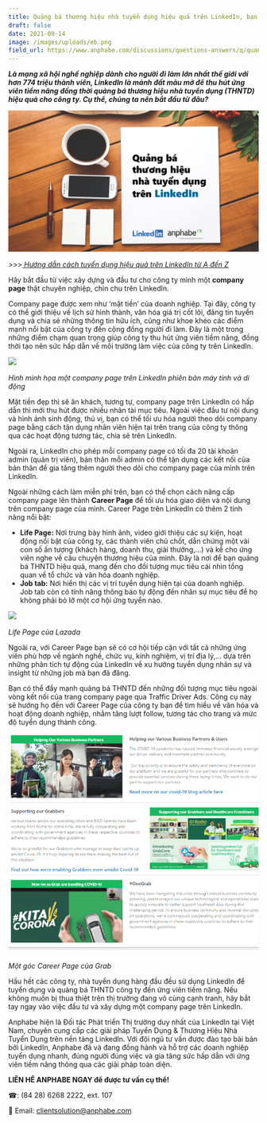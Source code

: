 ```yaml
---
title: Quảng bá thương hiệu nhà tuyển dụng hiệu quả trên LinkedIn, bạn đã biết cách?
draft: false
date: 2021-09-14
image: /images/uploads/eb.png
field_url: https://www.anphabe.com/discussions/questions-answers/q/quang-ba-thuong-hieu-nha-tuyen-dung-hieu-qua-tren-linkedin-ban-da-biet-cach/40518/answer
---
```

***Là mạng xã hội nghề nghiệp dành cho người đi làm lớn nhất thế giới với hơn 774 triệu thành viên, LinkedIn là mảnh đất màu mỡ để thu hút ứng viên tiềm năng đồng thời quảng bá thương hiệu nhà tuyển dụng (THNTD) hiệu quả cho công ty. Cụ thể, chúng ta nên bắt đầu từ đâu?***

![](/images/uploads/eb.png)

*\>>>[ Hướng dẫn cách tuyển dụng hiệu quả trên LinkedIn từ A đến Z](https://business.anphabe.com/post/2021-08-11-h%C6%B0%E1%BB%9Bng-d%E1%BA%ABn-c%C3%A1ch-tuy%E1%BB%83n-d%E1%BB%A5ng-hi%E1%BB%87u-qu%E1%BA%A3-tr%C3%AAn-linkedin-t%E1%BB%AB-a-%C4%91%E1%BA%BFn-z/)*

Hãy bắt đầu từ việc xây dựng và đầu tư cho công ty mình một **company page** thật chuyên nghiệp, chỉn chu trên LinkedIn.

Company page được xem như ‘mặt tiền’ của doanh nghiệp. Tại đây, công ty có thể giới thiệu về lịch sử hình thành, văn hóa giá trị cốt lõi, đăng tin tuyển dụng và chia sẻ những thông tin hữu ích, cũng như khoe khéo các điểm mạnh nổi bật của công ty đến cộng đồng người đi làm. Đây là một trong những điểm chạm quan trọng giúp công ty thu hút ứng viên tiềm năng, đồng thời tạo nên sức hấp dẫn về môi trường làm việc của công ty trên LinkedIn.

![](/images/uploads/ô.jpg)

*Hình minh họa một company page trên LinkedIn phiên bản máy tính và di động*

Mặt tiền đẹp thì sẽ ăn khách, tương tự, company page trên LinkedIn có hấp dẫn thì mới thu hút được nhiều nhân tài mục tiêu. Ngoài việc đầu tư nội dung và hình ảnh sinh động, thú vị, bạn có thể tối ưu hóa người theo dõi company page bằng cách tận dụng nhân viên hiện tại trên trang của công ty thông qua các hoạt động tương tác, chia sẻ trên LinkedIn. 

Ngoài ra, LinkedIn cho phép mỗi company page có tối đa 20 tài khoản admin (quản trị viên), bản thân mỗi admin có thể tận dụng các kết nối của bản thân để gia tăng thêm người theo dõi cho company page của mình trên LinkedIn. 

Ngoài những cách làm miễn phí trên, bạn có thể chọn cách nâng cấp company page lên thành **Career Page** để tối ưu hóa giao diện và nội dung trên company page của mình. Career Page trên LinkedIn có thêm 2 tính năng nổi bật:

* **Life Page:** Nơi trưng bày hình ảnh, video giới thiệu các sự kiện, hoạt động nổi bật của công ty, các thành viên chủ chốt, dẫn chứng một vài con số ấn tượng (khách hàng, doanh thu, giải thưởng,...) và kể cho ứng viên nghe về câu chuyện thương hiệu của mình. Đây là nơi để bạn quảng bá THNTD hiệu quả, mang đến cho đối tượng mục tiêu cái nhìn tổng quan về tổ chức và văn hóa doanh nghiệp. 
* **Job tab:** Nơi hiển thị các vị trí tuyển dụng hiện tại của doanh nghiệp. Job tab còn có tính năng thông báo tự động đến nhân sự mục tiêu để họ không phải bỏ lỡ một cơ hội ứng tuyển nào.

![](/images/uploads/life-page-của-lazada.gif)

*Life Page của Lazada*

Ngoài ra, với Career Page bạn sẽ có cơ hội tiếp cận với tất cả những ứng viên phù hợp về ngành nghề, chức vụ, kinh nghiệm, vị trí địa lý,... dựa trên những phân tích tự động của LinkedIn về xu hướng tuyển dụng nhân sự và insight từ những job mà bạn đã đăng. 

Bạn có thể đẩy mạnh quảng bá THNTD đến những đối tượng mục tiêu ngoài vòng kết nối của trang company page qua Traffic Driver Ads. Công cụ này sẽ hướng họ đến với Career Page của công ty bạn để tìm hiểu về văn hóa và hoạt động doanh nghiệp, nhằm tăng lượt follow, tương tác cho trang và mức độ tuyển dụng thành công.

![](/images/uploads/12.png)

*Một góc Career Page của Grab*

Hầu hết các công ty, nhà tuyển dụng hàng đầu đều sử dụng LinkedIn để tuyển dụng và quảng bá THNTD công ty đến ứng viên tiềm năng. Nếu không muốn bị thua thiệt trên thị trường đang vô cùng cạnh tranh, hãy bắt tay ngay vào việc đầu tư và xây dựng một company page trên LinkedIn. 

Anphabe hiện là Đối tác Phát triển Thị trường duy nhất của LinkedIn tại Việt Nam, chuyên cung cấp các giải pháp Tuyển Dụng & Thương Hiệu Nhà Tuyển Dụng trên nền tảng LinkedIn. Với đội ngũ tư vấn được đào tạo bài bản bởi LinkedIn, Anphabe đã và đang đồng hành và hỗ trợ các doanh nghiệp tuyển dụng nhanh, đúng người đúng việc và gia tăng sức hấp dẫn với ứng viên tiềm năng thông qua các giải pháp toàn diện.

**LIÊN HÊ ANPHABE NGAY để được tư vấn cụ thể!** 

☎: (84 28) 6268 2222, ext. 107 

📩 Email: clientsolution@anphabe.com